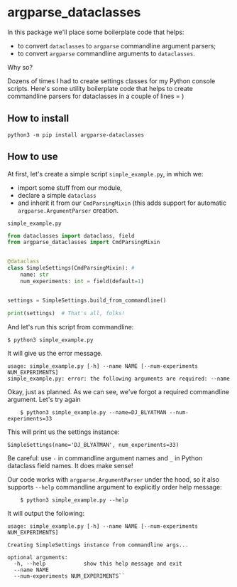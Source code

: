 argparse_dataclasses
=====================

In this package we'll place some boilerplate code that helps:
 
 - to convert `dataclasses` to `argparse` commandline argument parsers;
 - to convert `argparse` commandline arguments to `dataclasses`.

Why so?

Dozens of times I had to create settings classes for my Python console scripts. Here's some utility boilerplate code that helps to create commandline parsers for dataclasses in a couple of lines = )


How to install
---------------

    python3 -m pip install argparse-dataclasses

How to use
--------------

At first, let's create a simple script `simple_example.py`, in which we:
- import some stuff from our module,
- declare a simple `dataclass`
- and inherit it from our `CmdParsingMixin` (this adds support for automatic `argparse.ArgumentParser` creation.

`simple_example.py`

```python
from dataclasses import dataclass, field
from argparse_dataclasses import CmdParsingMixin


@dataclass
class SimpleSettings(CmdParsingMixin): #
    name: str
    num_experiments: int = field(default=1)


settings = SimpleSettings.build_from_commandline()

print(settings)  # That's all, folks!
 ```

And let's run this script from commandline:

```console
$ python3 simple_example.py
```

It will give us the error message.

```
usage: simple_example.py [-h] --name NAME [--num-experiments NUM_EXPERIMENTS]
simple_example.py: error: the following arguments are required: --name
```

Okay, just as planned. As we can see, we've forgot a required commandline argument. Let's try again

```console
    $ python3 simple_example.py --name=DJ_BLYATMAN --num-experiments=33
```

This will print us the settings instance:
    
    SimpleSettings(name='DJ_BLYATMAN', num_experiments=33)
    
Be careful: use `-` in commandline argument names and `_` in Python dataclass field names. It does make sense!

Our code works with `argparse.ArgumentParser` under the hood, so it also supports `--help` commandline argument to explicitly order help message:

```console
    $ python3 simple_example.py --help
```
It will output the following:

```console
usage: simple_example.py [-h] --name NAME [--num-experiments NUM_EXPERIMENTS]

Creating SimpleSettings instance from commandline args...

optional arguments:
  -h, --help            show this help message and exit
  --name NAME
  --num-experiments NUM_EXPERIMENTS``
```
 
